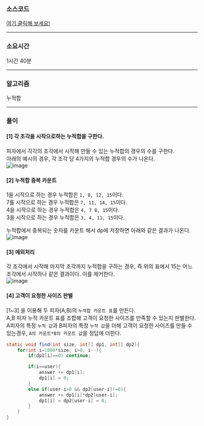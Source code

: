 ### 소스코드
[여기 클릭해 보세요!](https://github.com/BE-Archive/Algorithm-Study/blob/main/wnso-kim/Week_05/BOJ_2632_피자판매/BOJ_2632_피자판매.java)

---
### 소요시간
1시간 40분

---
### 알고리즘
누적합

---
### 풀이
#### [1] 각 조각을 시작으로하는 누적합을 구한다.
피자에서 각각의 조각에서 시작해 만들 수 있는 누적합의 경우의 수를 구한다.<br>
아래의 예시의 경우, 각 조각 당 4가지의 누적합 경우의 수가 나온다.<br>
![image](https://github.com/wnso-kim/Algorithm-Study/assets/109727039/5585779e-1de4-4bc4-908c-876bdaebc74d)

#### [2] 누적합 중복 카운트
1을 시작으로 하는 경우 누적합은 `1, 8, 12, 15`이다.<br>
7를 시작으로 하는 경우 누적합은 `7, 11, 14, 15`이다.<br>
4을 시작으로 하는 경우 누적합은 `4, 7 8, 15`이다.<br>
3을 시작으로 하는 경우 누적합은 `3, 4, 11, 15`이다.<br>

누적합에서 중복되는 숫자를 카운트 해서 dp에 저장하면 아래와 같은 결과가 나온다.
![image](https://github.com/wnso-kim/Algorithm-Study/assets/109727039/da8753ec-212d-4c25-8718-60b56296d685)

#### [3] 예외처리
각 조각에서 시작해 마지막 조각까지 누적합을 구하는 경우, 즉 위의 표에서 15는 어느 조각에서 시작하나 같은 결과이다. 이를 제거한다.<br>
![image](https://github.com/wnso-kim/Algorithm-Study/assets/109727039/91f06b43-9e33-4fcc-bfa8-7b6a4c066bae)

#### [4] 고객이 요청한 사이즈 판별
[1~3] 을 이용해 두 피자(A,B)의 `누적합 카운트 표`를 만든다.<br>
A,B 피자 누적 카운트 표를 조합해 고객이 요청한 사이즈를 만족할 수 있는지 판별한다.<br>
A피자의 특정 `누적 값`과 B피자의 특정 `누적 값`을 더해 고객이 요청한 사이즈를 만들 수 있는경우, `A의 카운트*B의 카운트 값`을 정답에 더한다.
```java
static void find(int size, int[] dp1, int[] dp2){
    for(int i=1000*size; i>0; i--){
        if(dp1[i]==0) continue;

        if(i==user){
            answer += dp1[i];
            dp1[i] = 0;
        }
        else if(user-i>0 && dp2[user-i]!=0){
            answer += dp1[i]*dp2[user-i];
            dp1[i] = dp2[user-i] = 0;
        }
    }
}
```

